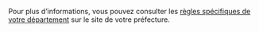 Pour plus d’informations, vous pouvez consulter les <a href="#conseils-departement" id="lien-prefecture">règles spécifiques de votre département</a> sur le site de votre préfecture.
